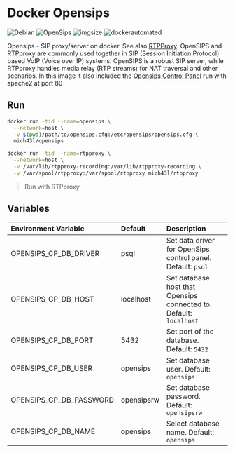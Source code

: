 # Docker Opensips

![Debian](https://img.shields.io/badge/Debian-D70A53?style=for-the-badge&logo=debian&logoColor=white)
![OpenSips](https://img.shields.io/badge/OpenSips-3DDC84?style=for-the-badge&logo=opensips&logoColor=white)
![imgsize](https://img.shields.io/docker/image-size/mich43l/opensips/latest?color=red&style=flat-square)
![dockerautomated](https://img.shields.io/docker/automated/mich43l/opensips?style=flat-square)

Opensips - SIP proxy/server on docker. See also [RTPProxy](../rtpproxy/). OpenSIPS and RTPproxy are commonly used together in SIP (Session Initiation Protocol) based VoIP (Voice over IP) systems. OpenSIPS is a robust SIP server, while RTPproxy handles media relay (RTP streams) for NAT traversal and other scenarios. In this image it also included the [Opensips Control Panel](https://controlpanel.opensips.org/) run with apache2 at port 80

## Run

```bash
docker run -tid --name=opensips \
  --network=host \
  -v $(pwd)/path/to/opensips.cfg:/etc/opensips/opensips.cfg \
  mich43l/opensips
```

```bash
docker run -tid --name=rtpproxy \
  --network=host \
  -v /var/lib/rtpproxy-recording:/var/lib/rtpproxy-recording \
  -v /var/spool/rtpproxy:/var/spool/rtpproxy mich43l/rtpproxy
```
> Run with RTPproxy

## Variables

| Environment Variable    | Default    | Description                                                        |
|:------------------------|:-----------|:-------------------------------------------------------------------|
| OPENSIPS_CP_DB_DRIVER   | psql       | Set data driver for OpenSips control panel. Default: `psql`        |
| OPENSIPS_CP_DB_HOST     | localhost  | Set database host that Opensips connected to. Default: `localhost` |
| OPENSIPS_CP_DB_PORT     | 5432       | Set port of the database. Default: `5432`                          |
| OPENSIPS_CP_DB_USER     | opensips   | Set database user. Default: `opensips`                             |
| OPENSIPS_CP_DB_PASSWORD | opensipsrw | Set database password. Default: `opensipsrw`                       |
| OPENSIPS_CP_DB_NAME     | opensips   | Select database name. Default: `opensips`                          |
